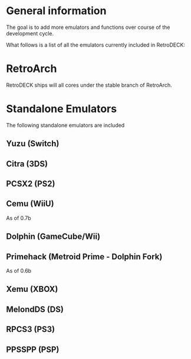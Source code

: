 # General information
The goal is to add more emulators and functions over course of the development cycle.

What follows is a list of all the emulators currently included in RetroDECK:

# RetroArch
RetroDECK ships will all cores under the stable branch of RetroArch.

# Standalone Emulators
The following standalone emulators are included

## Yuzu (Switch)
## Citra (3DS)
## PCSX2 (PS2)
## Cemu (WiiU) 
As of 0.7b
## Dolphin (GameCube/Wii)
## Primehack (Metroid Prime - Dolphin Fork)
As of 0.6b
## Xemu (XBOX)
## MelondDS (DS)
## RPCS3 (PS3)
## PPSSPP (PSP)